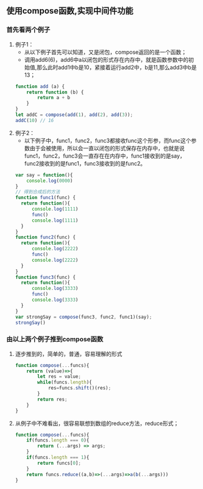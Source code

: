 ## 使用compose函数,实现中间件功能
### 首先看两个例子
1. 例子1： 
    - 从以下例子首先可以知道，又是闭包，compose返回的是一个函数；
    - 调用add6(6)，add6中a以闭包的形式存在内存中，就是函数参数中的初始值,那么此时add1中b是10，紧接着运行add2中，b是11,那么add3中b是13；
    ```javascript
    function add (a) {
        return function (b) {
            return a + b
        }
    }
    let addC = compose(add(1), add(2), add(3));
    addC(10) // 16
    ```
2. 例子2：
    - 以下例子中，func1，func2，func3都接收func这个形参，而func这个参数由于会被使用，所以会一直以闭包的形式保存在内存中，也就是说func1，func2，func3会一直存在在内存中，func1接收到的是say，func2接收到的是func1，func3接收到的是func2。
    ```javascript
    var say = function(){
        console.log(0000)
    }
    // 得到合成后的方法
    function func1(func) {
      return function(){
          console.log(1111)
          func()
          console.log(1111)
      }
    }
    function func2(func) {
      return function(){
          console.log(2222)
          func()
          console.log(2222)
      }
    }
    function func3(func) {
      return function(){
          console.log(3333)
          func()
          console.log(3333)
      }
    }
    var strongSay = compose(func3, func2, func1)(say);
    strongSay()
    ```
### 由以上两个例子推到compose函数
1. 逐步推到的，简单的，普通，容易理解的形式
    ```javascript
    function compose(...funcs){
        return (value)=>{
            let res = value;
            while(funcs.length){
                res=funcs.shift()(res);
            }
            return res;
        }
    }
    ```
2.  从例子中不难看出，很容易联想到数组的reduce方法，reduce形式；
    ```javascript
    function compose(...funcs){
        if(funcs.length === 0){
            return (...args) => args;
        }
        if(funcs.length === 1){
            return funcs[0];
        }
        return funcs.reduce((a,b)=>(...args)=>a(b(...args)))
    }
    ```
    

